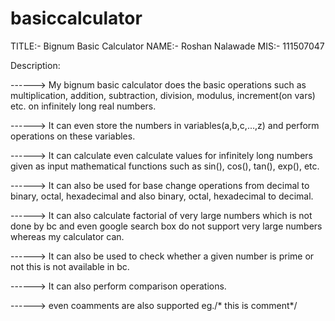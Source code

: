 # basiccalculator
TITLE:- Bignum Basic Calculator
NAME:- Roshan Nalawade
MIS:- 111507047

Description:

------>	My bignum basic calculator does the basic operations such as multiplication, addition, subtraction, division, modulus, 
	increment(on vars) etc. on infinitely long real numbers.

------> It can even store the numbers in variables(a,b,c,...,z) and perform operations on these variables.

------>	It can calculate even calculate values for infinitely long numbers given as input mathematical functions such as sin(), cos(),
	tan(), exp(), etc.

------>	It can also be used for base change operations from decimal to binary, octal, hexadecimal and also binary, octal, hexadecimal to
	decimal.

------> It can also calculate factorial of very large numbers which is not done by bc and even google search box do not support very large
	numbers whereas my calculator can.

------> It can also be used to check whether a given number is prime or not this is not available in bc.

------> It can also perform comparison operations.

------> even coamments are also supported eg./* this is comment*/  
